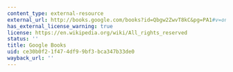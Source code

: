 ```yaml
---
content_type: external-resource
external_url: http://books.google.com/books?id=Qbgw2ZwvT8kC&pg=PA1#v=onepage
has_external_license_warning: true
license: https://en.wikipedia.org/wiki/All_rights_reserved
status: ''
title: Google Books
uid: ce30b0f2-1f47-4df9-9bf3-bca347b33de0
wayback_url: ''
---
```

